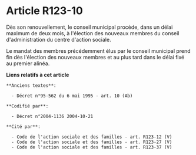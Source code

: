 # Article R123-10

Dès son renouvellement, le conseil municipal procède, dans un délai maximum de deux mois, à l'élection des nouveaux membres
du conseil d'administration du centre d'action sociale.

Le mandat des membres précédemment élus par le conseil municipal prend fin dès l'élection des nouveaux membres et au plus
tard dans le délai fixé au premier alinéa.

**Liens relatifs à cet article**

	**Anciens textes**:

	  - Décret n°95-562 du 6 mai 1995 - art. 10 (Ab)

	**Codifié par**:

	  - Décret n°2004-1136 2004-10-21

	**Cité par**:

	  - Code de l'action sociale et des familles - art. R123-12 (V)
	  - Code de l'action sociale et des familles - art. R123-27 (V)
	  - Code de l'action sociale et des familles - art. R123-37 (V)
